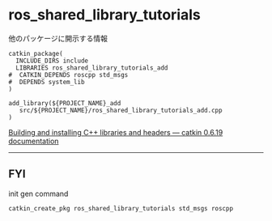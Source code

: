# ros_shared_library_tutorials

他のパッケージに開示する情報
```
catkin_package(
  INCLUDE_DIRS include
  LIBRARIES ros_shared_library_tutorials_add
#  CATKIN_DEPENDS roscpp std_msgs
#  DEPENDS system_lib
)
```

```
add_library(${PROJECT_NAME}_add
   src/${PROJECT_NAME}/ros_shared_library_tutorials_add.cpp
)
```

[Building and installing C\+\+ libraries and headers — catkin 0\.6\.19 documentation]( http://docs.ros.org/jade/api/catkin/html/howto/format2/building_libraries.html )

----

## FYI
init gen command
```
catkin_create_pkg ros_shared_library_tutorials std_msgs roscpp
```
